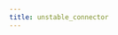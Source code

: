 ```yaml
---
title: unstable_connector
---
```


<script setup>
const docsPath = 'core'
const packageName = '@wagmi/core'
</script>

<!-- @include: @shared/transports/unstable_connector.md -->
